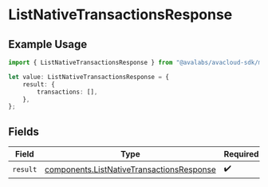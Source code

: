 # ListNativeTransactionsResponse

## Example Usage

```typescript
import { ListNativeTransactionsResponse } from "@avalabs/avacloud-sdk/models/operations";

let value: ListNativeTransactionsResponse = {
    result: {
        transactions: [],
    },
};
```

## Fields

| Field                                                                                                  | Type                                                                                                   | Required                                                                                               | Description                                                                                            |
| ------------------------------------------------------------------------------------------------------ | ------------------------------------------------------------------------------------------------------ | ------------------------------------------------------------------------------------------------------ | ------------------------------------------------------------------------------------------------------ |
| `result`                                                                                               | [components.ListNativeTransactionsResponse](../../models/components/listnativetransactionsresponse.md) | :heavy_check_mark:                                                                                     | N/A                                                                                                    |